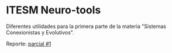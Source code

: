 # ITESM Neuro-tools

Diferentes utilidades para la primera parte de la materia "Sistemas Conexionistas y Evolutivos".


Reporte: [parcial #1](https://github.com/fehu/itesm-neuro-tools/blob/master/reports/parcial-1/build/reporte.pdf)
